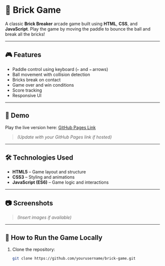 # 🧱 Brick Game

A classic **Brick Breaker** arcade game built using **HTML**, **CSS**, and **JavaScript**. Play the game by moving the paddle to bounce the ball and break all the bricks!

---

## 🎮 Features

- Paddle control using keyboard (`←` and `→` arrows)
- Ball movement with collision detection
- Bricks break on contact
- Game over and win conditions
- Score tracking
- Responsive UI

---

## 🚀 Demo

Play the live version here: [GitHub Pages Link](https://yourusername.github.io/brick-game/)  
> *(Update with your GitHub Pages link if hosted)*

---

## 🛠️ Technologies Used

- **HTML5** – Game layout and structure  
- **CSS3** – Styling and animations  
- **JavaScript (ES6)** – Game logic and interactions

---

## 📷 Screenshots

> *(Insert images if available)*

---

## 🧾 How to Run the Game Locally

1. Clone the repository:
   ```bash
   git clone https://github.com/yourusername/brick-game.git
